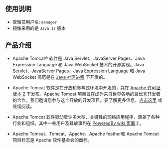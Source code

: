 ## 使用说明

- 管理员用户名: `manager`
- 镜像采用的是 `Java 17` 版本

## 产品介绍

- Apache Tomcat® 软件是 Java Servlet、JavaServer Pages、Java Expression Language 和 Java WebSocket 技术的开源实现。Java Servlet、JavaServer Pages、Java Expression Language 和 Java WebSocket 规范是在 [Java 社区进程](https://jcp.org/en/introduction/overview) 下开发的。

- Apache Tomcat 软件是在开放和参与式环境中开发的，并在 [Apache 许可证版本 2](](https://www.apache.org/licenses/)) 下发布。Apache Tomcat 项目旨在成为来自世界各地的最优秀开发者的合作。我们邀请您参与这个开放的开发项目。要了解更多信息，[点击这里](https://tomcat.apache.org/getinvolved.html) 或继续阅读。

- Apache Tomcat 软件驱动着许多大型、关键性的网络应用程序，涵盖了各种行业和组织。其中一些用户及其故事列在 [PoweredBy wiki 页面](https://cwiki.apache.org/confluence/display/TOMCAT/PoweredBy)上。

- Apache Tomcat、Tomcat、Apache、Apache feather和 Apache Tomcat 项目标志是 Apache 软件基金会的商标。
